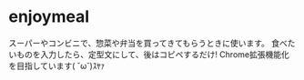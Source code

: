 # enjoymeal

スーパーやコンビニで、惣菜や弁当を買ってきてもらうときに使います。
食べたいものを入力したら、定型文にして、後はコピペするだけ!
Chrome拡張機能化を目指しています( ˘ω˘)ｽﾔｧ
